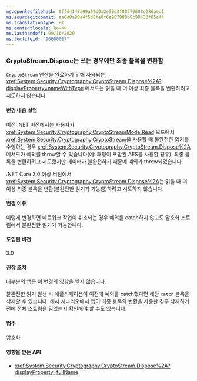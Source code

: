 ```yaml
---
ms.openlocfilehash: 6ffd4147a99a59d0a2e50d3f88279608e286aed1
ms.sourcegitcommit: aa6d8a90a4f5d8fe0f6e967980b8c98433f05a44
ms.translationtype: HT
ms.contentlocale: ko-KR
ms.lasthandoff: 09/16/2020
ms.locfileid: "90680017"
---
```

### <a name="cryptostreamdispose-transforms-final-block-only-when-writing"></a>CryptoStream.Dispose는 쓰는 경우에만 최종 블록을 변환함

`CryptoStream` 연산을 완료하기 위해 사용되는 <xref:System.Security.Cryptography.CryptoStream.Dispose%2A?displayProperty=nameWithType> 메서드는 읽을 때 더 이상 최종 블록을 변환하려고 시도하지 않습니다.

#### <a name="change-description"></a>변경 내용 설명

이전 .NET 버전에서는 사용자가 <xref:System.Security.Cryptography.CryptoStreamMode.Read> 모드에서 <xref:System.Security.Cryptography.CryptoStream>을 사용할 때 불완전한 읽기를 수행하는 경우 <xref:System.Security.Cryptography.CryptoStream.Dispose%2A> 메서드가 예외를 throw할 수 있습니다(예: 패딩이 포함된 AES를 사용할 경우). 최종 블록을 변환하려고 시도했지만 데이터가 불완전하기 때문에 예외가 throw되었습니다.

.NET Core 3.0 이상 버전에서 <xref:System.Security.Cryptography.CryptoStream.Dispose%2A>는 읽을 때 더 이상 최종 블록을 변환(불완전한 읽기가 가능함)하려고 시도하지 않습니다.

#### <a name="reason-for-change"></a>변경 이유

이렇게 변경하면 네트워크 작업이 취소되는 경우 예외를 catch하지 않고도 암호화 스트림에서 불완전한 읽기가 가능합니다.

#### <a name="version-introduced"></a>도입된 버전

3.0

#### <a name="recommended-action"></a>권장 조치

대부분의 앱은 이 변경의 영향을 받지 않습니다.

불완전한 읽기 발생 시 애플리케이션이 이전에 예외를 catch했다면 해당 `catch` 블록을 삭제할 수 있습니다.
해시 시나리오에서 앱이 최종 블록의 변환을 사용한 경우 삭제하기 전에 전체 스트림을 읽었는지 확인해야 할 수도 있습니다.

#### <a name="category"></a>범주

암호화

#### <a name="affected-apis"></a>영향을 받는 API

- <xref:System.Security.Cryptography.CryptoStream.Dispose%2A?displayProperty=fullName>

<!--

#### Affected APIs

- `M:System.Security.Cryptography.CryptoStream.Dispose`

-->
